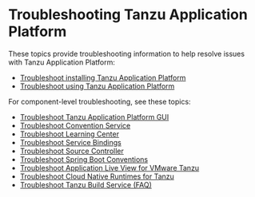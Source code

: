# Troubleshooting Tanzu Application Platform

These topics provide troubleshooting information to help resolve issues with Tanzu Application Platform:

- [Troubleshoot installing Tanzu Application Platform](troubleshooting-tap/troubleshoot-install-tap.md)
- [Troubleshoot using Tanzu Application Platform](troubleshooting-tap/troubleshoot-using-tap.md)

For component-level troubleshooting, see these topics:

* [Troubleshoot Tanzu Application Platform GUI](tap-gui/troubleshooting.md)
* [Troubleshoot Convention Service](convention-service/troubleshooting.md)
* [Troubleshoot Learning Center](learning-center/troubleshoot-learning-center.md)
* [Troubleshoot Service Bindings](service-bindings/troubleshooting.md)
* [Troubleshoot Source Controller](source-controller/troubleshooting.md)
* [Troubleshoot Spring Boot Conventions](spring-boot-conventions/troubleshooting.md)
* [Troubleshoot Application Live View for VMware Tanzu](https://docs.vmware.com/en/Application-Live-View-for-VMware-Tanzu/1.0/docs/GUID-troubleshooting.html)
* [Troubleshoot Cloud Native Runtimes for Tanzu](https://docs.vmware.com/en/Cloud-Native-Runtimes-for-VMware-Tanzu/1.1/tanzu-cloud-native-runtimes/GUID-troubleshooting.html)
* [Troubleshoot Tanzu Build Service (FAQ)](https://docs.vmware.com/en/Tanzu-Build-Service/1.4/vmware-tanzu-build-service/GUID-faq.html)
